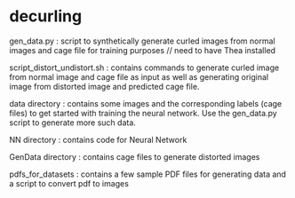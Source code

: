 # decurling

gen_data.py : script to synthetically generate curled images from normal images and cage file for training purposes // need to have Thea installed

script_distort_undistort.sh : contains commands to generate curled image from normal image and cage file as input as well as generating original image from distorted image and predicted cage file.

data directory : contains some images and the corresponding labels (cage files) to get started with training the neural network. Use the gen_data.py script to generate more such data.

NN directory : contains code for Neural Network

GenData directory : contains cage files to generate distorted images

pdfs_for_datasets : contains a few sample PDF files for generating data and a script to convert pdf to images
